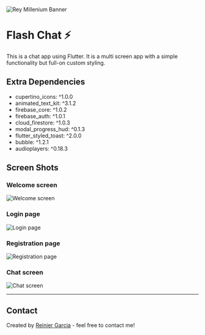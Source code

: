 ![Rey Millenium Banner](https://github.com/reymillenium/images/blob/master/reymillenium_banner_800x200.png)

# Flash Chat ⚡

This is a chat app using Flutter. It is a multi screen app with a simple functionality but full-on custom styling.

## Extra Dependencies

- cupertino_icons: ^1.0.0
- animated_text_kit: ^3.1.2
- firebase_core: ^1.0.2
- firebase_auth: ^1.0.1
- cloud_firestore: ^1.0.3
- modal_progress_hud: ^0.1.3
- flutter_styled_toast: ^2.0.0
- bubble: ^1.2.1
- audioplayers: ^0.18.3
  
  
## Screen Shots

### Welcome screen
![Welcome screen](https://github.com/reymillenium/images/blob/master/my_projects/17_FlashChat/welcome_screen.png)

### Login page
![Login page](https://github.com/reymillenium/images/blob/master/my_projects/17_FlashChat/login_screen.png)

### Registration page
![Registration page](https://github.com/reymillenium/images/blob/master/my_projects/17_FlashChat/registration_screen.png)

### Chat screen
![Chat screen](https://github.com/reymillenium/images/blob/master/my_projects/17_FlashChat/chat_screen.png)


***
## Contact
Created by [Reinier Garcia](https://reiniergarcia.dev/) - feel free to contact me!